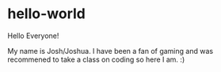 # hello-world

Hello Everyone!

My name is Josh/Joshua. I have been a fan of gaming and was recommened to take a class on coding so here I am. :)
